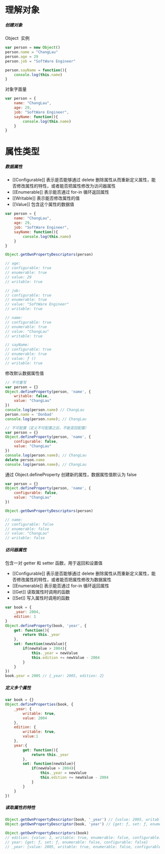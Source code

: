 # 理解对象

##### 创建对象

Object  实例

```JavaScript
var person = new Object()
person.name = "ChangLau"
person.age = 29
person.job = "SoftWare Engineer"

person.sayName = function(){
    console.log(this.name)
}
```

对象字面量

```JavaScript
var person = {
    name: "ChangLau",
    age: 29,
    job: "SoftWare Engineer",
    sayName: function(){
        console.log(this.name)
    }
}
```

# 属性类型

##### 数据属性

- \[[Configurable]] 表示是否能够通过 delete 删除属性从而重新定义属性，能否修改属性的特性，或者能否把属性修改为访问器属性
- \[[Enumerable]] 表示能否通过 for-in 循环返回属性
- \[[Writable]] 表示能否修改属性的值
- \[[Value]] 包含这个属性的数据值

```JavaScript
var person = {
    name: "ChangLau",
    age: 29,
    job: "SoftWare Engineer",
    sayName: function(){
        console.log(this.name)
    }
}

Object.getOwnPropertyDescriptors(person)

// age:
// configurable: true
// enumerable: true
// value: 29
// writable: true

// job:
// configurable: true
// enumerable: true
// value: "SoftWare Engineer"
// writable: true

// name:
// configurable: true
// enumerable: true
// value: "ChangLau"
// writable: true

// sayName:
// configurable: true
// enumerable: true
// value: ƒ ()
// writable: true
```

修改默认数据属性值

```JavaScript
// 不可重写
var person = {}
Object.defineProperty(person, 'name', {
    writable: false,
    value: "ChangLau"
})
console.log(person.name) // ChangLau
person.name = 'Donbad'
console.log(person.name); // ChangLau

// 不可配置（定义不可配置之后，不能变回配置）
var person = {}
Object.defineProperty(person, 'name', {
    configurable: false,
    value: "ChangLau"
})
console.log(person.name); // ChangLau
delete person.name
console.log(person.name); // ChangLau
```

通过 Object.defineProperty 创建新的属性，数据属性值默认为 false

```JavaScript
var person = {}
Object.defineProperty(person, 'name', {
    configurable: false,
    value: "ChangLau"
})

Object.getOwnPropertyDescriptors(person)

// name:
// configurable: false
// enumerable: false
// value: "ChangLau"
// writable: false
```

##### 访问器属性

包含一对 getter 和 setter 函数，用于返回和设置值

- \[[Configurable]] 表示是否能够通过 delete 删除属性从而重新定义属性，能否修改属性的特性，或者能否把属性修改为数据属性
- \[[Enumerable]] 表示能否通过 for-in 循环返回属性
- \[[Get]] 读取属性时调用的函数
- \[[Set]] 写入属性时调用的函数

```JavaScript
var book = {
    _year: 2004,
    edition: 1
}
Object.defineProperty(book, 'year', {
    get: function(){
        return this._year
    },
    set: function(newValue){
        if(newValue > 2004){
            this._year = newValue
            this.edition += newValue - 2004
        }
    }
})
book.year = 2005 // {_year: 2005, edition: 2}
```

##### 定义多个属性

```JavaScript
var book = {}
Object.defineProperties(book, {
    _year: {
        writable: true,
        value: 2004
    },
    edition: {
        writable: true,
        value:1
    },
    year:{
        get: function(){
            return this._year
        },
        set: function(newValue){
            if(newValue > 2004){
                this._year = newValue
                this.edition += newValue - 2004
            }
        }
    }
})
```

##### 读取属性的特性

```JavaScript
Object.getOwnPropertyDescriptor(book, '_year') // {value: 2005, writable: true, enumerable: false, configurable: false}
Object.getOwnPropertyDescriptor(book, 'year') // {get: ƒ, set: ƒ, enumerable: false, configurable: false}

Object.getOwnPropertyDescriptors(book)
// edition: {value: 2, writable: true, enumerable: false, configurable: false}
// year: {get: ƒ, set: ƒ, enumerable: false, configurable: false}
// _year: {value: 2005, writable: true, enumerable: false, configurable: false}
```
